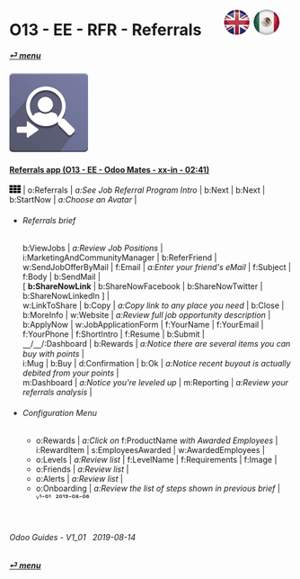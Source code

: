 # O13 - EE - RFR - Referrals &nbsp;&nbsp;&nbsp;&nbsp; [![en-uk](/doc/img/flg/en-uk-flg-btn-sml.png)](/en-uk/o13/ee/rfr/en-uk-o13-ee-rfr-guides.md) [ ![es-mx](/doc/img/flg/es-mx-flg-btn-sml.png)](/es-mx/o13/ee/rfr/es-mx-o13-ee-rfr-guides.md)
#### [_&#x23CE; menu_](/en-uk/o13/ee/en-uk-o13-ee-guides-menu.md "Back to EE menu")  
### ![rfr](/doc/img/app/big/rfr.png)
[ⱽ¹²³⁴⁵⁶⁷⁸⁹⁰⁻]: # (ⱽ¹²³⁴⁵⁶⁷⁸⁹⁰⁻)

#### [Referrals app (O13 - EE - Odoo Mates - xx-in - 02:41)](https://youtube.com/embed/Pp_CMD7_D5Y?autoplay=1&start=0&end=147&rel=0)  

![apps](/doc/img/apps.png) | o:Referrals | _a:See Job Referral Program Intro_ | b:Next | b:Next | b:StartNow | _a:Choose an Avatar_ |  
- ###### Referrals brief
  b:ViewJobs | _a:Review Job Positions_ | i:MarketingAndCommunityManager | b:ReferFriend |  
  w:SendJobOfferByMail | f:Email | _a:Enter your friend's eMail_ | f:Subject | f:Body | b:SendMail |  
  \[ **b:ShareNowLink** | b:ShareNowFacebook | b:ShareNowTwitter | b:ShareNowLinkedIn ] |  
  w:LinkToShare | b:Copy | _a:Copy link to any place you need_ | b:Close |  
  b:MoreInfo | w:Website | _a:Review full job opportunity description_ |  
  b:ApplyNow | w:JobApplicationForm | f:YourName | f:YourEmail | f:YourPhone | f:ShortIntro | f:Resume | b:Submit |  
  &#x23BD;/&#x23BD;/:Dashboard | b:Rewards | _a:Notice there are several items you can buy with points_ |  
  i:Mug | b:Buy | d:Confirmation | b:Ok | _a:Notice recent buyout is actually debited from your points_ |  
  m:Dashboard | _a:Notice you're leveled up_ | m:Reporting | _a:Review your referrals analysis_ |  
- ###### Configuration Menu
  - o:Rewards | _a:Click on_ f:ProductName _with Awarded Employees_ |  
    i:RewardItem | s:EmployeesAwarded | w:AwardedEmployees |  
  - o:Levels | _a:Review list_ | f:LevelName | f:Requirements | f:Image |  
  - o:Friends | _a:Review list_ |  
  - o:Alerts | _a:Review list_ |  
  - o:Onboarding | _a:Review the list of steps shown in previous brief_ |  
    ⱽ¹⁻⁰¹ &nbsp;²⁰¹⁹⁻⁰⁸⁻⁰⁶

<br>

###### Odoo Guides - V1_01 &nbsp; 2019-08-14  
**[_&#x23CE; menu_](/en-uk/o13/ee/en-uk-o13-ee-guides-menu.md)**  

